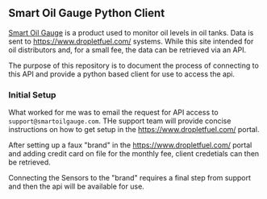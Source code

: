 ## Smart Oil Gauge Python Client

[Smart Oil Gauge](https://www.smartoilgauge.com/) is a product used to monitor 
oil levels in oil tanks.  Data is sent to <https://www.dropletfuel.com/> 
systems. While this site intended for oil distributors and, for a small fee, 
the data can be retrieved via an API.

The purpose of this repository is to document the process of connecting to this
API and provide a python based client for use to access the api.

### Initial Setup

What worked for me was to email the request for API access to 
`support@smartoilgauge.com`. THe support team will provide concise instructions
on how to get setup in the <https://www.dropletfuel.com/> portal. 

After setting up a faux "brand" in the <https://www.dropletfuel.com/> portal 
and adding credit card on file for the monthly fee, client credetials can then
be retrieved.

Connecting the Sensors to the "brand" requires a final step from support and then
the api will be available for use.
